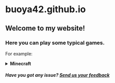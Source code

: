 # buoya42.github.io
## Welcome to my website!
### Here you can play some typical games.
For example:
</br>
<details>
<summary>
  <strong>Minecraft</strong>
</summary>
+ <a href="https://buoya42.github.io/1.2.6.html">1.2.6</a>
</br>
+ <a href="https://buoya42.github.io/1.3.html">1.3</a>
</br>
+ <a href="https://buoya42.github.io/1.5.2.html">1.5.2</a>
</br>
+ <a href="https://buoya42.github.io/1.8.html">1.8</a>
</br>
+ <a href="https://buoya42.github.io/1.8%20international.html">1.8 International</a>
</details>


##### Have you got any issue? [Send us your feedback](https://github.com/buoya42/buoya42.github.io/issues)

